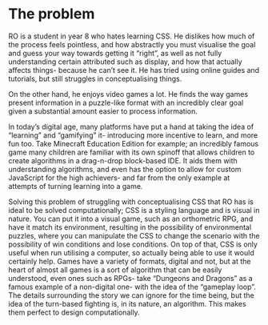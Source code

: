 # The problem

RO is a student in year 8 who hates learning CSS. He dislikes how much of the process feels pointless, and how abstractly you must visualise the goal and guess your way towards getting it “right”, as well as not fully understanding certain attributed such as display, and how that actually affects things- because he can’t see it. He has tried using online guides and tutorials, but still struggles in conceptualising things.

On the other hand, he enjoys video games a lot. He finds the way games present information in a puzzle-like format with an incredibly clear goal given a substantial amount easier to process information.

In today’s digital age, many platforms have put a hand at taking the idea of “learning” and “gamifying” it- introducing more incentive to learn, and more fun too. Take Minecraft Education Edition for example; an incredibly famous game many children are familiar with its own spinoff that allows children to create algorithms in a drag-n-drop block-based IDE. It aids them with understanding algorithms, and even has the option to allow for custom JavaScript for the high achievers- and far from the only example at attempts of turning learning into a game.

Solving this problem of struggling with conceptualising CSS that RO has is ideal to be solved computationally; CSS is a styling language and is visual in nature. You can put it into a visual game, such as an orthometric RPG, and have it match its environment, resulting in the possibility of environmental puzzles, where you can manipulate the CSS to change the scenario with the possibility of win conditions and lose conditions. On top of that, CSS is only useful when run utilising a computer, so actually being able to use it would certainly help. Games have a variety of formats, digital and not, but at the heart of almost all games is a sort of algorithm that can be easily understood, even ones such as RPGs- take “Dungeons and Dragons” as a famous example of a non-digital one- with the idea of the “gameplay loop”. The details surrounding the story we can ignore for the time being, but the idea of the turn-based fighting is, in its nature, an algorithm. This makes them perfect to design computationally.
